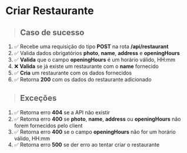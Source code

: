 # Criar Restaurante

> ## Caso de sucesso

1. ✅ Recebe uma requisição do tipo **POST** na rota **/api/restaurant**
2. ✅ Valida dados obrigatórios **photo**, **name**, **address** e **openingHours**
3. ✅ **Valida** que o campo **openingHours** é um horário válido, HH:mm
4. ❌ **Valida** se já existe um restaurante com o **name** fornecido
5. ✅ **Cria** um restaurante com os dados fornecidos
6. ✅ Retorna **200** com os dados do restaurante adicionado

> ## Exceções

1. ✅ Retorna erro **404** se a API não existir
2. ✅ Retorna erro **400** se **photo**, **name**, **address** ou **openingHours** não forem fornecidos pelo client
3. ✅ Retorna erro **400** se o campo **openingHours** não for um horário válido, HH:mm
4. ✅ Retorna erro **500** se der erro ao tentar criar o restaurante